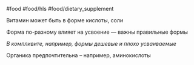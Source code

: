 #food #food/hls #food/dietary_supplement 

Витамин может быть в форме кислоты, соли

Форма по-разному влияет на усвоение — важны правильные формы

*В компливите, например, формы дешевые и плохо усваиваемые*

Органика предпочтительна – например, аминокислоты